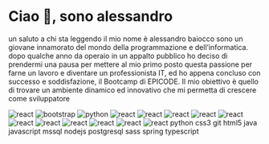 <h1>Ciao 👋, sono alessandro</h1>

un saluto a chi sta leggendo il mio nome è alessandro baiocco sono un giovane innamorato del mondo della programmazione e dell’informatica. dopo qualche anno da operaio in un appalto pubblico ho deciso di prendermi una pausa per 
mettere al mio primo posto questa passione per farne un lavoro e diventare un professionista IT, ed ho appena concluso con successo e soddisfazione, il Bootcamp di EPICODE. Il mio obiettivo è quello di trovare un ambiente 
dinamico ed innovativo che mi permetta di crescere come sviluppatore

<img src="https://dariopironi.com/wp-content/uploads/2022/04/react-guida-1-1024x538.png" alt="react"/>
<img src="https://pbs.twimg.com/profile_images/1273081551354396672/-Tzadxix_400x400.jpg" alt="bootstrap"/>
<img src="https://banner2.cleanpng.com/20180811/pul/kisspng-python-general-purpose-programming-language-comput-python-programming-language-symphony-solution-5b6ee0c863a5a1.6306397415339931604082.jpg" alt="python"/>
<img src="https://dariopironi.com/wp-content/uploads/2022/04/react-guida-1-1024x538.png" alt="react"/>
<img src="https://dariopironi.com/wp-content/uploads/2022/04/react-guida-1-1024x538.png" alt="react"/>
<img src="https://dariopironi.com/wp-content/uploads/2022/04/react-guida-1-1024x538.png" alt="react"/>
<img src="https://dariopironi.com/wp-content/uploads/2022/04/react-guida-1-1024x538.png" alt="react"/>
<img src="https://dariopironi.com/wp-content/uploads/2022/04/react-guida-1-1024x538.png" alt="react"/>
<img src="https://dariopironi.com/wp-content/uploads/2022/04/react-guida-1-1024x538.png" alt="react"/>
<img src="https://dariopironi.com/wp-content/uploads/2022/04/react-guida-1-1024x538.png" alt="react"/>
<img src="https://dariopironi.com/wp-content/uploads/2022/04/react-guida-1-1024x538.png" alt="react"/>
<img src="https://dariopironi.com/wp-content/uploads/2022/04/react-guida-1-1024x538.png" alt="react"/>
<img src="https://dariopironi.com/wp-content/uploads/2022/04/react-guida-1-1024x538.png" alt="react"/>
<img src="https://dariopironi.com/wp-content/uploads/2022/04/react-guida-1-1024x538.png" alt="react"/>
 python css3 git html5 java javascript mssql nodejs postgresql sass spring typescript
